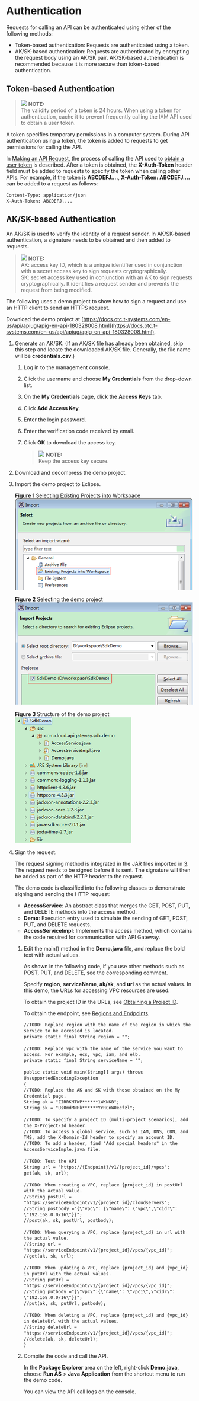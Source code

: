 # Authentication<a name="EN-US_TOPIC_0172602524"></a>

Requests for calling an API can be authenticated using either of the following methods:

-   Token-based authentication: Requests are authenticated using a token.
-   AK/SK-based authentication: Requests are authenticated by encrypting the request body using an AK/SK pair. AK/SK-based authentication is recommended because it is more secure than token-based authentication.

## Token-based Authentication<a name="en-us_topic_0121671869_section2417768214391"></a>

>![](/images/icon-note.gif) **NOTE:**   
>The validity period of a token is 24 hours. When using a token for authentication, cache it to prevent frequently calling the IAM API used to obtain a user token.  

A token specifies temporary permissions in a computer system. During API authentication using a token, the token is added to requests to get permissions for calling the API.

In  [Making an API Request](making-an-api-request.md), the process of calling the API used to  [obtain a user token](https://docs.otc.t-systems.com/en-us/api/iam/en-us_topic_0057845583.html)  is described. After a token is obtained, the  **X-Auth-Token**  header field must be added to requests to specify the token when calling other APIs. For example, if the token is  **ABCDEFJ....**,  **X-Auth-Token: ABCDEFJ....**  can be added to a request as follows:

```
Content-Type: application/json
X-Auth-Token: ABCDEFJ....
```

## AK/SK-based Authentication<a name="section139965017532"></a>

An AK/SK is used to verify the identity of a request sender. In AK/SK-based authentication, a signature needs to be obtained and then added to requests.

>![](/images/icon-note.gif) **NOTE:**   
>AK: access key ID, which is a unique identifier used in conjunction with a secret access key to sign requests cryptographically.  
>SK: secret access key used in conjunction with an AK to sign requests cryptographically. It identifies a request sender and prevents the request from being modified.  

The following uses a demo project to show how to sign a request and use an HTTP client to send an HTTPS request.

Download the demo project at  [https://docs.otc.t-systems.com/en-us/api/apiug/apig-en-api-180328008.html](https://docs.otc.t-systems.com/en-us/api/apiug/apig-en-api-180328008.html).

1.  Generate an AK/SK. \(If an AK/SK file has already been obtained, skip this step and locate the downloaded AK/SK file. Generally, the file name will be  **credentials.csv**.\)
    1.  Log in to the management console.
    2.  Click the username and choose  **My Credentials**  from the drop-down list.

    1.  On the  **My Credentials**  page, click the  **Access Keys**  tab.
    2.  Click  **Add Access Key**.
    3.  Enter the login password.
    4.  Enter the verification code received by email.
    5.  Click  **OK**  to download the access key.

        >![](/images/icon-note.gif) **NOTE:**   
        >Keep the access key secure.  


2.  Download and decompress the demo project.
3.  <a name="en-us_topic_0121671869_li19564155663214"></a>Import the demo project to Eclipse.

    **Figure  1**  Selecting Existing Projects into Workspace<a name="en-us_topic_0121671869_fig16546145205014"></a>  
    ![](figures/selecting-existing-projects-into-workspace.png "selecting-existing-projects-into-workspace")

    **Figure  2**  Selecting the demo project<a name="en-us_topic_0121671869_fig767232218519"></a>  
    ![](figures/selecting-the-demo-project.png "selecting-the-demo-project")

    **Figure  3**  Structure of the demo project<a name="en-us_topic_0121671869_fig159778103242"></a>  
    ![](figures/structure-of-the-demo-project.png "structure-of-the-demo-project")

4.  Sign the request.

    The request signing method is integrated in the JAR files imported in  [3](#en-us_topic_0121671869_li19564155663214). The request needs to be signed before it is sent. The signature will then be added as part of the HTTP header to the request.

    The demo code is classified into the following classes to demonstrate signing and sending the HTTP request:

    -   **AccessService**: An abstract class that merges the GET, POST, PUT, and DELETE methods into the access method.
    -   **Demo**: Execution entry used to simulate the sending of GET, POST, PUT, and DELETE requests.
    -   **AccessServiceImpl**: Implements the access method, which contains the code required for communication with API Gateway.

    1.  Edit the main\(\) method in the  **Demo.java**  file, and replace the bold text with actual values.

        As shown in the following code, if you use other methods such as POST, PUT, and DELETE, see the corresponding comment.

        Specify  **region**,  **serviceName**,  **ak/sk**, and  **url**  as the actual values. In this demo, the URLs for accessing VPC resources are used.

        To obtain the project ID in the URLs, see  [Obtaining a Project ID](obtaining-a-project-id.md).

        To obtain the endpoint, see  [Regions and Endpoints](https://docs.otc.t-systems.com/en-us/endpoint/index.html).

        ```
        //TODO: Replace region with the name of the region in which the service to be accessed is located. 
        private static final String region = "";
        
        //TODO: Replace vpc with the name of the service you want to access. For example, ecs, vpc, iam, and elb.
        private static final String serviceName = "";
        
        public static void main(String[] args) throws UnsupportedEncodingException
        {
        //TODO: Replace the AK and SK with those obtained on the My Credential page.
        String ak = "ZIRRKMTWP******1WKNKB";
        String sk = "Us0mdMNHk******YrRCnW0ecfzl";
        
        //TODO: To specify a project ID (multi-project scenarios), add the X-Project-Id header.
        //TODO: To access a global service, such as IAM, DNS, CDN, and TMS, add the X-Domain-Id header to specify an account ID.
        //TODO: To add a header, find "Add special headers" in the AccessServiceImple.java file.
        
        //TODO: Test the API
        String url = "https://{Endpoint}/v1/{project_id}/vpcs";
        get(ak, sk, url);
        
        //TODO: When creating a VPC, replace {project_id} in postUrl with the actual value.
        //String postUrl = "https://serviceEndpoint/v1/{project_id}/cloudservers";
        //String postbody ="{\"vpc\": {\"name\": \"vpc\",\"cidr\": \"192.168.0.0/16\"}}";
        //post(ak, sk, postUrl, postbody);
        
        //TODO: When querying a VPC, replace {project_id} in url with the actual value.
        //String url = "https://serviceEndpoint/v1/{project_id}/vpcs/{vpc_id}";
        //get(ak, sk, url);
        
        //TODO: When updating a VPC, replace {project_id} and {vpc_id} in putUrl with the actual values.
        //String putUrl = "https://serviceEndpoint/v1/{project_id}/vpcs/{vpc_id}";
        //String putbody ="{\"vpc\":{\"name\": \"vpc1\",\"cidr\": \"192.168.0.0/16\"}}";
        //put(ak, sk, putUrl, putbody);
        
        //TODO: When deleting a VPC, replace {project_id} and {vpc_id} in deleteUrl with the actual values.
        //String deleteUrl = "https://serviceEndpoint/v1/{project_id}/vpcs/{vpc_id}";
        //delete(ak, sk, deleteUrl);
        }
        ```

    2.  Compile the code and call the API.

        In the  **Package Explorer**  area on the left, right-click  **Demo.java**, choose  **Run AS**  \>  **Java Application**  from the shortcut menu to run the demo code.

        You can view the API call logs on the console.



